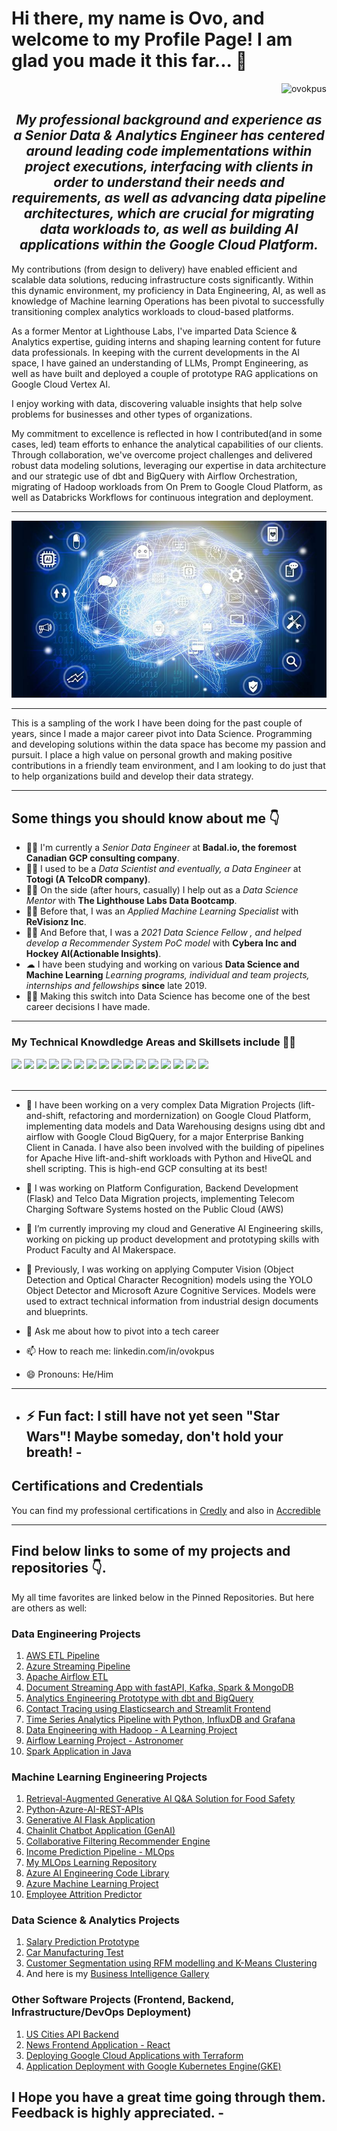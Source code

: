 # Hi there, my name is Ovo, and welcome to my Profile Page! I am glad you made it this far... 👋

<div align="right">
    <img src="https://komarev.com/ghpvc/?username=ovokpus" alt="ovokpus">
</div>

<h2 align="center"><em>My professional background and experience as a Senior Data & Analytics Engineer has centered around leading code implementations within project executions, interfacing with clients in order to understand their needs and requirements, as well as advancing data pipeline architectures, which are crucial for migrating data workloads to, as well as building AI applications within the Google Cloud Platform. </em></h2>

<p>My contributions (from design to delivery) have enabled efficient and scalable data solutions, reducing infrastructure costs significantly. Within this dynamic environment, my proficiency in Data Engineering, AI, as well as knowledge of Machine learning Operations has been pivotal to successfully transitioning complex analytics workloads to cloud-based platforms.
</p>

<p>
As a former Mentor at Lighthouse Labs, I've imparted Data Science & Analytics expertise, guiding interns and shaping learning content for future data professionals. In keeping with the current developments in the AI space, I have gained an understanding of LLMs, Prompt Engineering, as well as have built and deployed a couple of prototype RAG applications on Google Cloud Vertex AI.
</p>

<p>I enjoy working with data, discovering valuable insights that help solve problems for businesses and other types of organizations.</p>

<p>My commitment to excellence is reflected in how I contributed(and in some cases, led) team efforts to enhance the analytical capabilities of our clients. Through collaboration, we've overcome project challenges and delivered robust data modeling solutions, leveraging our expertise in data architecture and our strategic use of dbt and BigQuery with Airflow Orchestration, migrating of Hadoop workloads from On Prem to Google Cloud Platform, as well as Databricks Workflows for continuous integration and deployment. </p>

<hr>
<div align="right"><img src="img/img1.jpg"></div>
</hr>

<hr>
<p>This is a sampling of the work I have been doing for the past couple of years, since I made a major career pivot into Data Science. Programming and developing solutions within the data space has become my passion and pursuit. I place a high value on personal growth and making positive contributions in a friendly team environment, and I am looking to do just that to help organizations build and develop their data strategy.</p>
</hr>

<hr>
<h2> Some things you should know about me 👇</h2>
<ul>
<li>👨‍💻 I'm currently a <em> Senior Data Engineer </em> at <strong>Badal.io, the foremost Canadian GCP consulting company</strong>.</li>
<li>👨‍💻 I used to be a <em> Data Scientist and eventually, a Data Engineer </em> at <strong>Totogi (A TelcoDR company)</strong>.</li>
<li>👨‍🔬 On the side (after hours, casually) I help out as a <em>Data Science Mentor</em> with <strong>The Lighthouse Labs Data Bootcamp</strong>.</li>
<li>👨‍🔬 Before that, I was an <em>Applied Machine Learning Specialist</em> with <strong>ReVisionz Inc</strong>.</li>
<li>👨‍🔬 And Before that, I was a <em>2021 Data Science Fellow , and helped develop a Recommender System PoC model</em> with <strong>Cybera Inc and Hockey AI(Actionable Insights)</strong>.</li>
<li>☁  I have been studying and working on various <strong>Data Science and Machine Learning</strong> <em>Learning programs, individual and team projects, internships and fellowships</em>  <strong>since</strong> late 2019.</li>
<li>👨‍🎓 Making this switch into Data Science has become one of the best career decisions I have made.</li>
</ul>
<hr>

<h3>My Technical Knowdledge Areas and Skillsets include 👨‍💻</h3>
<div>
    <img src="https://img.shields.io/badge/python-%2314354C.svg?style=for-the-badge&logo=python&logoColor=white">
    <img src="https://img.shields.io/badge/postgres-%23316192.svg?style=for-the-badge&logo=postgresql&logoColor=white">
    <img src="https://img.shields.io/badge/scikit--learn-%23F7931E.svg?style=for-the-badge&logo=scikit-learn&logoColor=white">
    <img src="https://img.shields.io/badge/pandas-%23150458.svg?style=for-the-badge&logo=pandas&logoColor=white">
    <img src="https://img.shields.io/badge/numpy-%23013243.svg?style=for-the-badge&logo=numpy&logoColor=white">
    <img src="https://img.shields.io/badge/TensorFlow-%23FF6F00.svg?style=for-the-badge&logo=TensorFlow&logoColor=white">
    <img src="https://img.shields.io/badge/git-%23F05033.svg?style=for-the-badge&logo=git&logoColor=white">
    <img src="https://img.shields.io/badge/html5-%23E34F26.svg?style=for-the-badge&logo=html5&logoColor=white">
    <img src="https://img.shields.io/badge/css3-%231572B6.svg?style=for-the-badge&logo=css3&logoColor=white">
    <img src="https://img.shields.io/badge/bootstrap-%23563D7C.svg?style=for-the-badge&logo=bootstrap&logoColor=white">
    <img src="https://img.shields.io/badge/AWS-%23FF9900.svg?style=for-the-badge&logo=amazon-aws&logoColor=white">
    <img src="https://img.shields.io/badge/-POWER%20BI-pink">
    <img src="https://img.shields.io/badge/-MICROSOFT%20AZURE-blue">
    <img src="https://img.shields.io/badge/-T--SQL-blue">
    <img src="https://img.shields.io/badge/-MACHINE%20LEARING-brightgreen">
    <img src="https://img.shields.io/badge/-DATABASE%20DESIGN%20AND%20ADMINISTRATION-red">

</div>
<br>
<hr>

- 🔭 I have been working on a very complex Data Migration Projects (lift-and-shift, refactoring and mordernization) on Google Cloud Platform, implementing data models and Data Warehousing designs using dbt and airflow with Google Cloud BigQuery, for a major Enterprise Banking Client in Canada. I have also been involved with the building of pipelines for Apache Hive lift-and-shift workloads with Python and HiveQL and shell scripting. This is high-end GCP consulting at its best!
- 🌱 I was working on Platform Configuration, Backend Development (Flask) and Telco Data Migration projects, implementing Telecom Charging Software Systems hosted on the Public Cloud (AWS)
- 🌱 I’m currently improving my cloud and Generative AI Engineering skills, working on picking up product development and prototyping skills with Product Faculty and AI Makerspace.
- 🌱 Previously, I was working on applying Computer Vision (Object Detection and Optical Character Recognition) models using the YOLO Object Detector and Microsoft Azure Cognitive Services. Models were used to extract technical information from industrial design documents and blueprints.

- 💬 Ask me about how to pivot into a tech career
- 📫 How to reach me: linkedin.com/in/ovokpus
- 😄 Pronouns: He/Him

---

- ## ⚡ Fun fact: I still have not yet seen "Star Wars"! Maybe someday, don't hold your breath! -

## Certifications and Credentials

You can find my professional certifications in [Credly](https://www.credly.com/users/ovo) and also in [Accredible](https://scl.io/Rp328W3)

---

## Find below links to some of my projects and repositories 👇.

My all time favorites are linked below in the Pinned Repositories. But here are others as well:

### Data Engineering Projects

1. [AWS ETL Pipeline](https://github.com/ovokpus/AWS-ETL-Pipeline)
2. [Azure Streaming Pipeline](https://github.com/ovokpus/Azure-Streaming-Pipeline)
3. [Apache Airflow ETL](https://github.com/ovokpus/airflow-etl-pipeline)
4. [Document Streaming App with fastAPI, Kafka, Spark & MongoDB](https://github.com/ovokpus/document-streaming-pipeline)
5. [Analytics Engineering Prototype with dbt and BigQuery](https://github.com/ovokpus/analytics-engineering-prototype)
6. [Contact Tracing using Elasticsearch and Streamlit Frontend](https://github.com/ovokpus/contact-tracing)
7. [Time Series Analytics Pipeline with Python, InfluxDB and Grafana](https://github.com/ovokpus/time-series-analytics)
8. [Data Engineering with Hadoop - A Learning Project](https://github.com/ovokpus/Data-Engineering-with-Hadoop/tree/main)
9. [Airflow Learning Project - Astronomer](https://github.com/ovokpus/my-airflow-learning-project)
10. [Spark Application in Java](https://github.com/ovokpus/Java-Spark-Batch-Application/tree/main)

### Machine Learning Engineering Projects

1. [Retrieval-Augmented Generative AI Q&A Solution for Food Safety](https://github.com/ovokpus/vertex-gen-ai)
2. [Python-Azure-AI-REST-APIs](https://github.com/ovokpus/Python-Azure-AI-REST-APIs)
3. [Generative AI Flask Application](https://github.com/ovokpus/summarizer-app)
4. [Chainlit Chatbot Application (GenAI)](https://github.com/ovokpus/gh-llm-app)
5. [Collaborative Filtering Recommender Engine](https://github.com/ovokpus/collaborative-recommender)
6. [Income Prediction Pipeline - MLOps](https://github.com/ovokpus/Income-Prediction-Pipeline)
7. [My MLOps Learning Repository](https://github.com/ovokpus/MLOps-Learn)
8. [Azure AI Engineering Code Library](https://github.com/ovokpus/Azure-AI-Engineer-Code-Library)
9. [Azure Machine Learning Project](https://github.com/ovokpus/Azure-Machine-Learning-Project)
10. [Employee Attrition Predictor](https://github.com/ovokpus/Employee-Attrition-Predictor)

### Data Science & Analytics Projects

1. [Salary Prediction Prototype](https://github.com/ovokpus/Salary-Prediction)
2. [Car Manufacturing Test](https://github.com/ovokpus/Car-Manufacturing-Test)
3. [Customer Segmentation using RFM modelling and K-Means Clustering](https://github.com/ovokpus/Customer-Segmentation)
4. And here is my [Business Intelligence Gallery](https://github.com/ovokpus/my-bi-gallery)

### Other Software Projects (Frontend, Backend, Infrastructure/DevOps Deployment)

1. [US Cities API Backend](https://github.com/ovokpus/us-city-api)
2. [News Frontend Application - React](https://github.com/ovokpus/google-news-app)
3. [Deploying Google Cloud Applications with Terraform](https://github.com/ovokpus/GCP-Terraform-App-Deployment)
4. [Application Deployment with Google Kubernetes Engine(GKE)](https://github.com/ovokpus/GKE-Application-Deployment)

## I Hope you have a great time going through them. Feedback is highly appreciated. -
